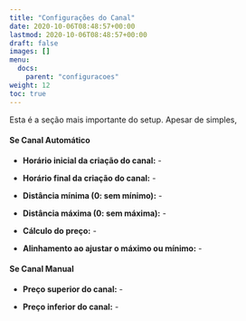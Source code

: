 ```yaml
---
title: "Configurações do Canal"
date: 2020-10-06T08:48:57+00:00
lastmod: 2020-10-06T08:48:57+00:00
draft: false
images: []
menu:
  docs:
    parent: "configuracoes"
weight: 12
toc: true
---
```


Esta é a seção mais importante do setup. Apesar de simples, 

#### Se Canal Automático

- **Horário inicial da criação do canal:** -

- **Horário final da criação do canal:** -

- **Distância mínima (0: sem mínimo):** -

- **Distância máxima (0: sem máxima):** -

- **Cálculo do preço:** -

- **Alinhamento ao ajustar o máximo ou mínimo:** -

#### Se Canal Manual

- **Preço superior do canal:** -

- **Preço inferior do canal:** -
